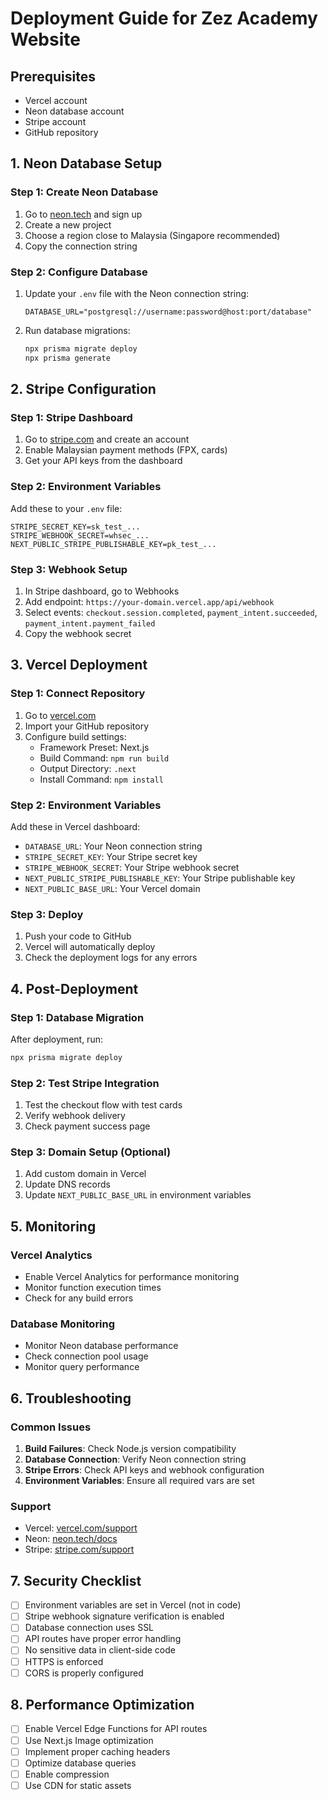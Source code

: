 # Deployment Guide for Zez Academy Website

## Prerequisites
- Vercel account
- Neon database account
- Stripe account
- GitHub repository

## 1. Neon Database Setup

### Step 1: Create Neon Database
1. Go to [neon.tech](https://neon.tech) and sign up
2. Create a new project
3. Choose a region close to Malaysia (Singapore recommended)
4. Copy the connection string

### Step 2: Configure Database
1. Update your `.env` file with the Neon connection string:
   ```
   DATABASE_URL="postgresql://username:password@host:port/database"
   ```

2. Run database migrations:
   ```bash
   npx prisma migrate deploy
   npx prisma generate
   ```

## 2. Stripe Configuration

### Step 1: Stripe Dashboard
1. Go to [stripe.com](https://stripe.com) and create an account
2. Enable Malaysian payment methods (FPX, cards)
3. Get your API keys from the dashboard

### Step 2: Environment Variables
Add these to your `.env` file:
```
STRIPE_SECRET_KEY=sk_test_...
STRIPE_WEBHOOK_SECRET=whsec_...
NEXT_PUBLIC_STRIPE_PUBLISHABLE_KEY=pk_test_...
```

### Step 3: Webhook Setup
1. In Stripe dashboard, go to Webhooks
2. Add endpoint: `https://your-domain.vercel.app/api/webhook`
3. Select events: `checkout.session.completed`, `payment_intent.succeeded`, `payment_intent.payment_failed`
4. Copy the webhook secret

## 3. Vercel Deployment

### Step 1: Connect Repository
1. Go to [vercel.com](https://vercel.com)
2. Import your GitHub repository
3. Configure build settings:
   - Framework Preset: Next.js
   - Build Command: `npm run build`
   - Output Directory: `.next`
   - Install Command: `npm install`

### Step 2: Environment Variables
Add these in Vercel dashboard:
- `DATABASE_URL`: Your Neon connection string
- `STRIPE_SECRET_KEY`: Your Stripe secret key
- `STRIPE_WEBHOOK_SECRET`: Your Stripe webhook secret
- `NEXT_PUBLIC_STRIPE_PUBLISHABLE_KEY`: Your Stripe publishable key
- `NEXT_PUBLIC_BASE_URL`: Your Vercel domain

### Step 3: Deploy
1. Push your code to GitHub
2. Vercel will automatically deploy
3. Check the deployment logs for any errors

## 4. Post-Deployment

### Step 1: Database Migration
After deployment, run:
```bash
npx prisma migrate deploy
```

### Step 2: Test Stripe Integration
1. Test the checkout flow with test cards
2. Verify webhook delivery
3. Check payment success page

### Step 3: Domain Setup (Optional)
1. Add custom domain in Vercel
2. Update DNS records
3. Update `NEXT_PUBLIC_BASE_URL` in environment variables

## 5. Monitoring

### Vercel Analytics
- Enable Vercel Analytics for performance monitoring
- Monitor function execution times
- Check for any build errors

### Database Monitoring
- Monitor Neon database performance
- Check connection pool usage
- Monitor query performance

## 6. Troubleshooting

### Common Issues
1. **Build Failures**: Check Node.js version compatibility
2. **Database Connection**: Verify Neon connection string
3. **Stripe Errors**: Check API keys and webhook configuration
4. **Environment Variables**: Ensure all required vars are set

### Support
- Vercel: [vercel.com/support](https://vercel.com/support)
- Neon: [neon.tech/docs](https://neon.tech/docs)
- Stripe: [stripe.com/support](https://stripe.com/support)

## 7. Security Checklist

- [ ] Environment variables are set in Vercel (not in code)
- [ ] Stripe webhook signature verification is enabled
- [ ] Database connection uses SSL
- [ ] API routes have proper error handling
- [ ] No sensitive data in client-side code
- [ ] HTTPS is enforced
- [ ] CORS is properly configured

## 8. Performance Optimization

- [ ] Enable Vercel Edge Functions for API routes
- [ ] Use Next.js Image optimization
- [ ] Implement proper caching headers
- [ ] Optimize database queries
- [ ] Enable compression
- [ ] Use CDN for static assets 